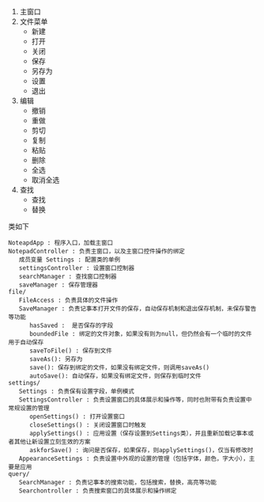 


1. 主窗口
2. 文件菜单
    - 新建
    - 打开
    - 关闭
    - 保存
    - 另存为
    - 设置
    - 退出
3. 编辑
   - 撤销
   - 重做
   - 剪切
   - 复制
   - 粘贴
   - 删除
   - 全选
   - 取消全选
4. 查找
   - 查找
   - 替换

类如下


```
NoteapdApp : 程序入口，加载主窗口
NotepadController : 负责主窗口，以及主窗口控件操作的绑定
   成员变量 Settings : 配置类的单例
   settingsController : 设置窗口控制器
   searchManager : 查找窗口控制器
   saveManager : 保存管理器
file/
   FileAccess : 负责具体的文件操作
   SaveManager : 负责记事本打开文件的保存，自动保存机制和退出保存机制，未保存警告等功能
      hasSaved :  是否保存的字段
      boundedFile : 绑定的文件对象，如果没有则为null，但仍然会有一个临时的文件用于自动保存
      saveToFile() : 保存到文件
      saveAs(): 另存为
      save(): 保存到绑定的文件，如果没有绑定文件，则调用saveAs()
      autoSave(): 自动保存，如果没有绑定文件，则保存到临时文件
settings/
   Settings : 负责保有设置字段，单例模式
   SettingsController : 负责设置窗口的具体展示和操作等，同时也附带有负责设置中常规设置的管理
      openSettings() : 打开设置窗口
      closeSettings() : 关闭设置窗口时触发
      applySettings() : 应用设置（保存设置到Settings类），并且重新加载记事本或者其他让新设置立刻生效的方案
      askforSave() : 询问是否保存，如果保存，则applySettings()，仅当有修改时
   AppearanceSettings : 负责设置中外观的设置的管理（包括字体，颜色，字大小），主要是应用
query/
   SearchManager : 负责记事本的搜索功能，包括搜索，替换，高亮等功能
   Searchontroller : 负责搜索窗口的具体展示和操作绑定
```
